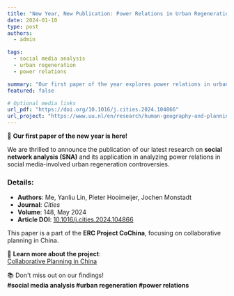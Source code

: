 ```yaml
---
title: "New Year, New Publication: Power Relations in Urban Regeneration"
date: 2024-01-10
type: post
authors:
  - admin

tags:
  - social media analysis
  - urban regeneration
  - power relations

summary: "Our first paper of the year explores power relations in urban regeneration controversies through social network analysis, published in *Cities* journal."
featured: false

# Optional media links
url_pdf: "https://doi.org/10.1016/j.cities.2024.104866"
url_project: "https://www.uu.nl/en/research/human-geography-and-planning/collaborative-planning-in-china-autoritarian-institutions-new-media-power-relations-and-public"
---
```


🎉 **Our first paper of the new year is here!**  

We are thrilled to announce the publication of our latest research on **social network analysis (SNA)** and its application in analyzing power relations in social media-involved urban regeneration controversies. 

### Details:
- **Authors**: Me, Yanliu Lin, Pieter Hooimeijer, Jochen Monstadt  
- **Journal**: *Cities*  
- **Volume**: 148, May 2024  
- **Article DOI**: [10.1016/j.cities.2024.104866](https://doi.org/10.1016/j.cities.2024.104866)  

This paper is a part of the **ERC Project CoChina**, focusing on collaborative planning in China.  

🔗 **Learn more about the project**:  
[Collaborative Planning in China](https://www.uu.nl/en/research/human-geography-and-planning/collaborative-planning-in-china-autoritarian-institutions-new-media-power-relations-and-public)

📚 Don't miss out on our findings!  
**#social media analysis #urban regeneration #power relations**
